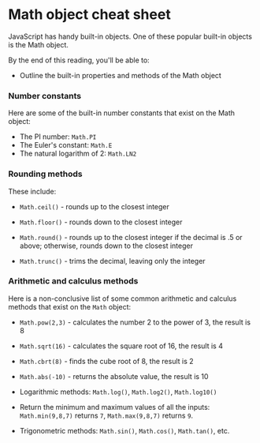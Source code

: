 # Math object cheat sheet

JavaScript has handy built-in objects. One of these popular built-in objects is the Math object.

By the end of this reading, you'll be able to:

- Outline the built-in properties and methods of the Math object

### Number constants
Here are some of the built-in number constants that exist on the Math object: 

- The PI number: `Math.PI`
- The Euler's constant: `Math.E`
- The natural logarithm of 2: `Math.LN2`

### Rounding methods
These include: 
- `Math.ceil()` - rounds up to the closest integer 

- `Math.floor()` - rounds down to the closest integer 

- `Math.round()` - rounds up to the closest integer if the decimal is .5 or above; otherwise, rounds down to the closest integer 

- `Math.trunc()` - trims the decimal, leaving only the integer

### Arithmetic and calculus methods
Here is a non-conclusive list of some common arithmetic and calculus methods that exist on the `Math` object: 

- `Math.pow(2,3)` - calculates the number 2 to the power of 3, the result is 8 

- `Math.sqrt(16)` - calculates the square root of 16, the result is 4 

- `Math.cbrt(8)` - finds the cube root of 8, the result is 2 

- `Math.abs(-10)` - returns the absolute value, the result is 10 

- Logarithmic methods: `Math.log()`, `Math.log2()`, `Math.log10()` 

- Return the minimum and maximum values of all the inputs: `Math.min(9,8,7)` returns `7`, `Math.max(9,8,7)` returns `9`.

- Trigonometric methods: `Math.sin()`, `Math.cos()`, `Math.tan()`, etc.